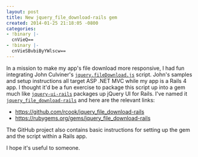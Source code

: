 ```yaml
---
layout: post
title: New jquery_file_download-rails gem
created: 2014-01-25 21:18:05 -0800
categories:
- !binary |-
  cnVieQ==
- !binary |-
  cnVieSBvbiByYWlscw==
---
```

In a mission to make my app's file download more responsive, I had fun integrating John Culviner's [`jquery.fileDownload.js`](https://github.com/johnculviner/jquery.fileDownload) script. John's samples and setup instructions all target ASP .NET MVC while my app is a Rails 4 app. I thought it'd be a fun exercise to package this script up into a gem much like [`jquery-ui-rails`](https://github.com/joliss/jquery-ui-rails) packages up jQuery UI for Rails. I've named it [`jquery_file_download-rails`](https://github.com/rcook/jquery_file_download-rails) and here are the relevant links:

* https://github.com/rcook/jquery_file_download-rails
* https://rubygems.org/gems/jquery_file_download-rails

The GitHub project also contains basic instructions for setting up the gem and the script within a Rails app.

I hope it's useful to someone.

